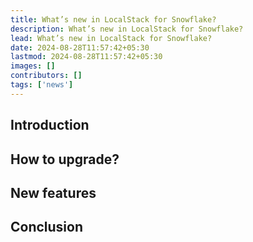 ```yaml
---
title: What’s new in LocalStack for Snowflake?
description: What’s new in LocalStack for Snowflake?
lead: What’s new in LocalStack for Snowflake?
date: 2024-08-28T11:57:42+05:30
lastmod: 2024-08-28T11:57:42+05:30
images: []
contributors: []
tags: ['news']
---
```


## Introduction

## How to upgrade?

## New features

## Conclusion
